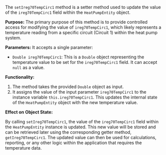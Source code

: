 The `setIreg70TempCirc1` method is a setter method used to update the value of the `ireg70TempCirc1` field within the `HeatPumpEntity` object.

**Purpose:** The primary purpose of this method is to provide controlled access for modifying the value of `ireg70TempCirc1`, which likely represents a temperature reading from a specific circuit (Circuit 1) within the heat pump system.

**Parameters:** It accepts a single parameter:

*   `Double ireg70TempCirc1`: This is a `Double` object representing the temperature value to be set for the `ireg70TempCirc1` field.  It can accept `null` as a value.

**Functionality:**

1.  The method takes the provided `Double` object as input.
2.  It assigns the value of the input parameter `ireg70TempCirc1` to the instance variable `this.ireg70TempCirc1`. This updates the internal state of the `HeatPumpEntity` object with the new temperature value.

**Effect on Object State:**

By calling `setIreg70TempCirc1`, the value of the `ireg70TempCirc1` field within the `HeatPumpEntity` instance is updated.  This new value will be stored and can be retrieved later using the corresponding getter method, `getIreg70TempCirc1`. The updated value can then be used for calculations, reporting, or any other logic within the application that requires the temperature data.